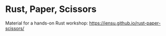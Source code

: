 # Rust, Paper, Scissors

Material for a hands-on Rust workshop: <https://iensu.github.io/rust-paper-scissors/>
